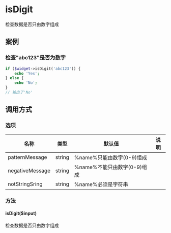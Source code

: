 isDigit
=======

检查数据是否只由数字组成

案例
----

### 检查"abc123"是否为数字
```php
if ($widget->isDigit('abc123')) {
    echo 'Yes';
} else {
    echo 'No';
}
// 输出了'No'
```

调用方式
--------

### 选项

名称            | 类型   | 默认值                      | 说明
----------------|--------|-----------------------------|------
patternMessage  | string | %name%只能由数字(0-9)组成   |
negativeMessage | string | %name%不能只由数字(0-9)组成 |
notStringSring  | string | %name%必须是字符串          |

### 方法

#### isDigit($input)
检查数据是否只由数字组成